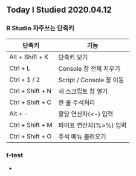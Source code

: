 ## Today I Studied 2020.04.12

### R Studio 자주쓰는 단축키

단축키 | 기능
------|------
Alt + Shift + K | 단축키 보기 
Ctrl + L | Console 창 전체 지우기
Ctrl + 1 / 2 | Script / Console 창 이동
Ctrl + Shift + N | 새 스크립트 창 열기
Ctrl + Shift + C | 한 줄 주석처리
Alt + - | 할당 연산자(<-) 입력
Ctrl + Shift + M | 파이프 연산자(%>%) 입력 
Ctrl + Shift + O | 주석 메뉴 불러오기 


### t-test
* 

